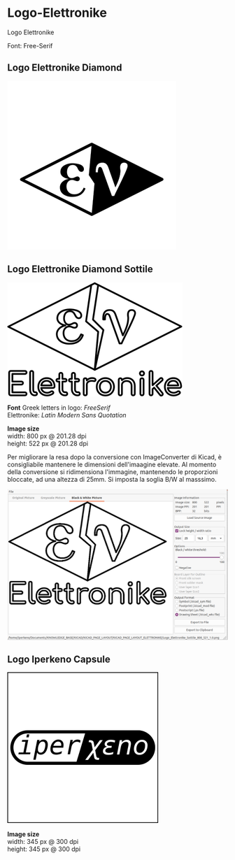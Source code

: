 # Logo-Elettronike
Logo Elettronike

Font: Free-Serif

## Logo Elettronike Diamond

![Logo Elettronike Diamond](
./ev-diamond/logo_elettronike_rombo_square.png
)

## Logo Elettronike Diamond Sottile

![Logo Elettronike Diamond Sottile](
./ev-diamond-sottile/Logo_Elettronike_Sottile_400x261.png)

**Font**
Greek letters in logo: *FreeSerif*    
Elettronike: *Latin Modern Sans Quotation*    


**Image size**   
width:  800 px @ 201.28 dpi   
height: 522 px @ 201.28 dpi   

Per migliorare la resa dopo la conversione con ImageConverter di Kicad,
è consigliabile mantenere le dimensioni dell'imaagine elevate.
Al momento della conversione si ridimensiona l'immagine, 
mantenendo le proporzioni bloccate, ad una altezza di 25mm.
Si imposta la soglia B/W al masssimo.

![Logo Elettronike Diamond Sottile export to Kicad](
./ev-diamond-sottile/Logo_ev_sottile_kicad.png)

## Logo Iperkeno Capsule

![Logo Iperkeno Capsule](
./ix-capsule/logo-iperkeno-capsule.png
)

**Image size**   
width:  345 px @ 300 dpi   
height: 345 px @ 300 dpi   

